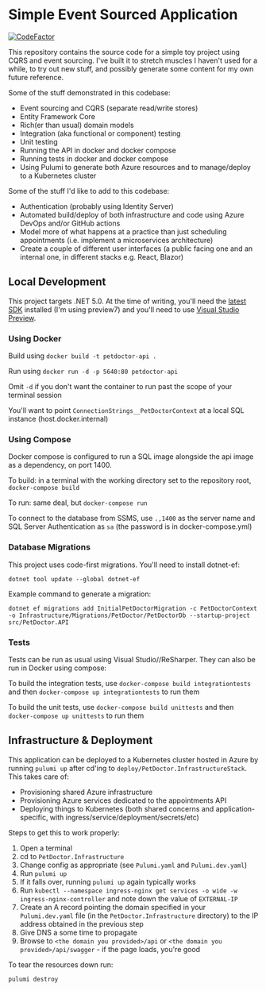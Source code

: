 # Simple Event Sourced Application

[![CodeFactor](https://www.codefactor.io/repository/github/kane-armstrong/simple-adventure/badge)](https://www.codefactor.io/repository/github/kane-armstrong/simple-adventure)

This repository contains the source code for a simple toy project using CQRS and event sourcing. I've built it to stretch muscles I haven't used for a while, to try
out new stuff, and possibly generate some content for my own future reference. 

Some of the stuff demonstrated in this codebase:

* Event sourcing and CQRS (separate read/write stores)
* Entity Framework Core
* Rich(er than usual) domain models
* Integration (aka functional or component) testing
* Unit testing
* Running the API in docker and docker compose
* Running tests in docker and docker compose
* Using Pulumi to generate both Azure resources and to manage/deploy to a Kubernetes cluster

Some of the stuff I'd like to add to this codebase:

* Authentication (probably using Identity Server)
* Automated build/deploy of both infrastructure and code using Azure DevOps and/or GitHub actions
* Model more of what happens at a practice than just scheduling appointments (i.e. implement a microservices architecture)
* Create a couple of different user interfaces (a public facing one and an internal one, in different stacks e.g. React, Blazor)

## Local Development

This project targets .NET 5.0. At the time of writing, you'll need the [latest SDK](https://dotnet.microsoft.com/download/dotnet/5.0) 
installed (I'm using preview7) and you'll need to use [Visual Studio Preview](https://visualstudio.microsoft.com/vs/preview/).

### Using Docker

Build using `docker build -t petdoctor-api .`

Run using `docker run -d -p 5640:80 petdoctor-api`

Omit `-d` if you don't want the container to run past the scope of your terminal session

You'll want to point `ConnectionStrings__PetDoctorContext` at a local SQL instance (host.docker.internal)

### Using Compose

Docker compose is configured to run a SQL image alongside the api image as a dependency, on port 1400.

To build: in a terminal with the working directory set to the repository root, `docker-compose build`

To run: same deal, but `docker-compose run`

To connect to the database from SSMS, use `.,1400` as the server name and SQL Server Authentication as `sa` (the 
password is in docker-compose.yml)

### Database Migrations

This project uses code-first migrations. You'll need to install dotnet-ef:

```
dotnet tool update --global dotnet-ef
```

Example command to generate a migration:

```
dotnet ef migrations add InitialPetDoctorMigration -c PetDoctorContext -o Infrastructure/Migrations/PetDoctor/PetDoctorDb --startup-project src/PetDoctor.API
```

### Tests

Tests can be run as usual using Visual Studio//ReSharper. They can also be run in Docker using compose:

To build the integration tests, use `docker-compose build integrationtests` and then `docker-compose up integrationtests` to run them

To build the unit tests, use `docker-compose build unittests` and then `docker-compose up unittests` to run them

## Infrastructure & Deployment

This application can be deployed to a Kubernetes cluster hosted in Azure by running `pulumi up` after cd'ing to `deploy/PetDoctor.InfrastructureStack`. This takes care of:

* Provisioning shared Azure infrastructure
* Provisioning Azure services dedicated to the appointments API
* Deploying things to Kubernetes (both shared concerns and application-specific, with ingress/service/deployment/secrets/etc)

Steps to get this to work properly:

1. Open a terminal
2. cd to `PetDoctor.Infrastructure` 
3. Change config as appropriate (see `Pulumi.yaml` and `Pulumi.dev.yaml`)
4. Run `pulumi up`
5. If it falls over, running `pulumi up` again typically works
6. Run `kubectl --namespace ingress-nginx get services -o wide -w ingress-nginx-controller` and note down the value of `EXTERNAL-IP`
7. Create an A record pointing the domain specified in your `Pulumi.dev.yaml` file (in the `PetDoctor.Infrastructure` directory) to the IP address obtained in the previous step
8. Give DNS a some time to propagate
9. Browse to `<the domain you provided>/api` or `<the domain you provided>/api/swagger` - if the page loads, you're good

To tear the resources down run:

`pulumi destroy`
